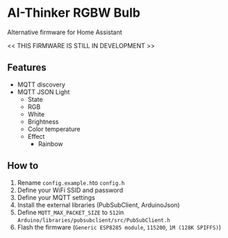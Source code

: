 # AI-Thinker RGBW Bulb
Alternative firmware for Home Assistant

<< THIS FIRMWARE IS STILL IN DEVELOPMENT >>

## Features
- MQTT discovery
- MQTT JSON Light
  - State
  - RGB
  - White
  - Brightness
  - Color temperature
  - Effect
    - Rainbow

## How to
1. Rename `config.example.h`to `config.h`
2. Define your WiFi SSID and password
3. Define your MQTT settings
4. Install the external libraries (PubSubClient, ArduinoJson)
4. Define `MQTT_MAX_PACKET_SIZE` to `512`in `Arduino/libraries/pubsubclient/src/PubSubClient.h`
5. Flash the firmware (`Generic ESP8285 module`, `115200`, `1M (128K SPIFFS)`)
